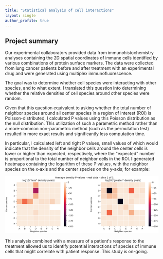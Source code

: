 ```yaml
---
title: "Statistical analysis of cell interactions"
layout: single
author_profile: true
---
```


## Project summary

Our experimental collaborators provided data from immunohistochemistry analyses containing the 2D spatial coordinates of immune cells identified by various combinations of protein surface markers. The data were collected from lung cancer patients before and after treatment with an experimental drug and were generated using multiplex immunofluorescence.

The goal was to determine whether cell species were interacting with other species, and to what extent. I translated this question into determining whether the relative densities of cell species around other species were random.

Given that this question equivalent to asking whether the total number of neighbor species around all center species in a region of interest (ROI) is Poisson-distributed, I calculated P values using this Poisson distribution as the null distribution. This utilization of such a parametric method rather than a more-common non-parametric method (such as the permutation test) resulted in more exact results and significantly less computation time.

In particular, I calculated left and right P values, small values of which would indicate that the density of the neighbor cells around the center cells is lower or higher than expected, respectively, where the "expected" number is proportional to the total number of neighbor cells in the ROI. I generated heatmaps containing the logarithm of these P values, with the neighbor species on the x-axis and the center species on the y-axis; for example:

![density heatmaps](./assets/images/density_heatmaps.png)

This analysis combined with a measure of a patient's response to the treatment allowed us to identify potential interactions of species of immune cells that might correlate with patient response. This study is on-going.
